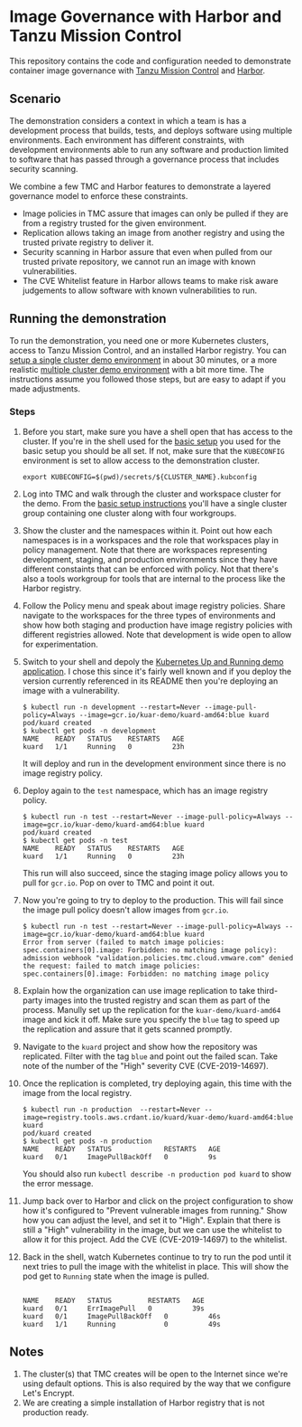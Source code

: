 # Image Governance with Harbor and Tanzu Mission Control

This repository contains the code and configuration needed to 
demonstrate container image governance with [Tanzu Mission
Control](https://tanzu.vmware.com/mission-control) and 
[Harbor](https://goharbor.io).

## Scenario

The demonstration considers a context in which a team is has
a development process that builds, tests, and deploys software
using multiple environments. Each environment has different
constraints, with development environments able to run any
software and production limited to software that has passed
through a governance process that includes security scanning.

We combine a few TMC and Harbor features to demonstrate a 
layered governance model to enforce these constraints. 

* Image policies in TMC assure that images can only be pulled 
  if they are from a registry trusted for the given environment.
* Replication allows taking an image from another registry 
  and using the trusted private registry to deliver it.
* Security scanning in Harbor assure that even when pulled from
  our trusted private repository, we cannot run an image with 
  known vulnerabilities. 
* The CVE Whitelist feature in Harbor allows teams to make risk
  aware judgements to allow software with known vulnerabilities
  to run.

## Running the demonstration

To run the demonstration, you need one or more Kubernetes
clusters, access to Tanzu Mission Control, and an installed
Harbor registry. You can [setup a single cluster demo 
environment](docs/single-cluster.md) in about 30 minutes, or 
a more realistic [multiple cluster demo 
environment](docs/multi-cluster.md) with a bit more time. 
The instructions assume you followed those steps,
but are easy to adapt if you made adjustments.

### Steps

1. Before you start, make sure you have a shell open that 
   has access to the cluster. If you're in the shell used
   for the [basic setup](docs/basic-environment-setup.md)
   you used for the basic setup you should be all set. If
   not, make sure that the `KUBECONFIG` environment is set
   to allow access to the demonstration cluster.
   ```
   export KUBECONFIG=$(pwd)/secrets/${CLUSTER_NAME}.kubconfig
   ```

 1. Log into TMC and walk through the cluster and workspace 
   cluster for the demo. From the [basic setup 
   instructions](docs/basic-environment-setup.md) you'll 
   have a single cluster group containing one cluster along
   with four workgroups.

2. Show the cluster and the namespaces within it.  Point out
   how each namespaces is in a workspaces and the role that 
   workspaces play in policy management. Note that there are
   workspaces representing development, staging, and production
   environments since they have different constaints that 
   can be enforced with policy. Not that there's also a tools
   workgroup for tools that are internal to the process like
   the Harbor registry.

3. Follow the Policy menu and speak about image registry 
   policies. Share navigate to the workspaces for the three
   types of environments and show how both staging and 
   production have image registry policies with different
   registries allowed. Note that development is wide open
   to allow for experimentation.

4. Switch to your shell and depoly the [Kubernetes Up and
   Running demo application](https://github.com/kubernetes-up-and-running/kuard).
   I chose this since it's fairly well known and if you 
   deploy the version currently referenced in its README
   then you're deploying an image with a vulnerability.
   ```
   $ kubectl run -n development --restart=Never --image-pull-policy=Always --image=gcr.io/kuar-demo/kuard-amd64:blue kuard
   pod/kuard created
   $ kubectl get pods -n development
   NAME    READY   STATUS    RESTARTS   AGE
   kuard   1/1     Running   0          23h
   ```
   It will deploy and run in the development environment 
   since there is no image registry policy.

5. Deploy again to the `test` namespace, which has an 
   image registry policy.
   ```
   $ kubectl run -n test --restart=Never --image-pull-policy=Always --image=gcr.io/kuar-demo/kuard-amd64:blue kuard
   pod/kuard created
   $ kubectl get pods -n test
   NAME    READY   STATUS    RESTARTS   AGE
   kuard   1/1     Running   0          23h
   ```
   This run will also succeed, since the staging image 
   policy allows you to pull for `gcr.io`. Pop on over to
   TMC and point it out.

6. Now you're going to try to deploy to the production. This will
   fail since the image pull policy doesn't allow images from 
   `gcr.io`.
   ```
   $ kubectl run -n test --restart=Never --image-pull-policy=Always --image=gcr.io/kuar-demo/kuard-amd64:blue kuard
   Error from server (failed to match image policies: spec.containers[0].image: Forbidden: no matching image policy): admission webhook "validation.policies.tmc.cloud.vmware.com" denied the request: failed to match image policies: spec.containers[0].image: Forbidden: no matching image policy
   ```

7. Explain how the organization can use image replication
   to take third-party images into the trusted registry and
   scan them as part of the process. Manully set up the 
   replication for the `kuar-demo/kuard-amd64` image and
   kick it off. Make sure you specify the `blue` tag to
   speed up the replication and assure that it gets scanned
   promptly.

8. Navigate to the `kuard` project and show how the repository
   was replicated. Filter with the tag `blue` and point out the 
   failed scan. Take note of the number of the "High" severity
   CVE (CVE-2019-14697).

8. Once the replication is completed, try deploying again,
   this time with the image from the local registry.
   ```
   $ kubectl run -n production  --restart=Never --image=registry.tools.aws.crdant.io/kuard/kuar-demo/kuard-amd64:blue kuard
   pod/kuard created
   $ kubectl get pods -n production
   NAME    READY   STATUS             RESTARTS   AGE
   kuard   0/1     ImagePullBackOff   0          9s
   ```
   You should also run `kubectl describe -n production pod kuard`
   to show the error message.

10. Jump back over to Harbor and click on the project configuration
    to show how it's configured to "Prevent vulnerable images from
    running." Show how you can adjust the level, and set it to
    "High".  Explain that there is still a "High" vulnerability
    in the image, but we can use the whitelist to allow it for
    this project. Add the CVE (CVE-2019-14697) to the whitelist.

11. Back in the shell, watch Kubernetes continue to try to run the
    pod until it next tries to pull the image with the whitelist in
    place. This will show the pod get to `Running` state when the
    image is pulled.
    ```
    
    NAME    READY   STATUS         RESTARTS   AGE
    kuard   0/1     ErrImagePull   0          39s
    kuard   0/1     ImagePullBackOff   0          46s
    kuard   1/1     Running            0          49s
    ```

## Notes

1. The cluster(s) that TMC creates will be open to the Internet
   since we're using default options. This is also required by
   the way that we configure Let's Encrypt.
2. We are creating a simple installation of Harbor registry that
   is not production ready.

